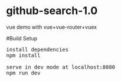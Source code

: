 # github-search-1.0
vue demo with vue+vue-router+vuex

#Build Setup

<pre>
install dependencies
npm install

serve in dev mode at localhost:8080
npm run dev
</pre>
